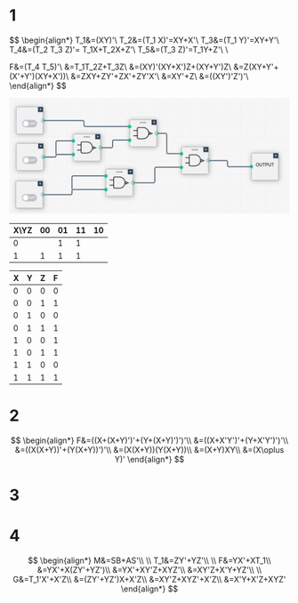 # 1

$$
\begin{align*}
T_1&=(XY)'\\
T_2&=(T_1 X)'=XY+X'\\
T_3&=(T_1 Y)'=XY+Y'\\
T_4&=(T_2 T_3 Z)'= T_1X+T_2X+Z'\\
T_5&=(T_3 Z)'=T_1Y+Z'\\
\\

F&=(T_4 T_5)'\\
&=T_1T_2Z+T_3Z\\
&=(XY)'(XY+X')Z+(XY+Y')Z\\
&=Z(XY+Y'+(X'+Y')(XY+X'))\\
&=ZXY+ZY'+ZX'+ZY'X'\\
&=XY'+Z\\
&=((XY')'Z')'\\
\end{align*}
$$

![image-20221126150825362](./assets/T6_1.png)

| X\YZ | 00   | 01   | 11   | 10   |
| ---- | ---- | ---- | ---- | ---- |
| 0    |      | 1    | 1    |      |
| 1    | 1    | 1    | 1    |      |

| X    | Y    | Z    | F    |
| ---- | ---- | ---- | ---- |
| 0    | 0    | 0    | 0    |
| 0    | 0    | 1    | 1    |
| 0    | 1    | 0    | 0    |
| 0    | 1    | 1    | 1    |
| 1    | 0    | 0    | 1    |
| 1    | 0    | 1    | 1    |
| 1    | 1    | 0    | 0    |
| 1    | 1    | 1    | 1    |





# 2

$$
\begin{align*}
F&=((X+(X+Y)')'+(Y+(X+Y)')')'\\
&=((X+X'Y')'+(Y+X'Y')')'\\
&=((X(X+Y))'+(Y(X+Y))')'\\
&=(X(X+Y))(Y(X+Y))\\
&=(X+Y)XY\\
&=(X\oplus Y)'
\end{align*}
$$



# 3







# 4

$$
\begin{align*}
M&=SB+AS'\\
\\
T_1&=ZY'+YZ'\\
\\
F&=YX'+XT_1\\
&=YX'+X(ZY'+YZ')\\
&=YX'+XY'Z+XYZ'\\
&=XY'Z+X'Y+YZ'\\
\\
G&=T_1'X'+X'Z\\
&=(ZY'+YZ')X+X'Z\\
&=XY'Z+XYZ'+X'Z\\
&=X'Y+X'Z+XYZ'
\end{align*}
$$
